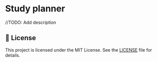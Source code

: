 # Study planner

//TODO: Add description

## 📄 License

This project is licensed under the MIT License. See the [LICENSE](https://choosealicense.com/licenses/mit/) file for details.
